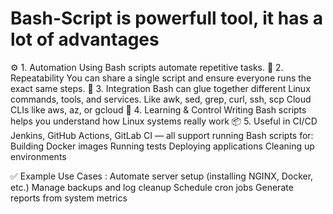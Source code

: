 # Bash-Script is powerfull tool, it has a lot of advantages
⚙️ 1. Automation 
    Using Bash scripts automate repetitive tasks.
🔁 2. Repeatability
    You can share a single script and ensure everyone runs the exact same steps.
🔐 3. Integration
    Bash can glue together different Linux commands, tools, and services.
        Like awk, sed, grep, curl, ssh, scp 
        Cloud CLIs like aws, az, or gcloud
🧠 4. Learning & Control
    Writing Bash scripts helps you understand how Linux systems really work
📦 5. Useful in CI/CD
    Jenkins, GitHub Actions, GitLab CI — all support running Bash scripts for:
        Building Docker images
        Running tests
        Deploying applications
        Cleaning up environments

✅ Example Use Cases :
    Automate server setup (installing NGINX, Docker, etc.)
    Manage backups and log cleanup
    Schedule cron jobs
    Generate reports from system metrics





